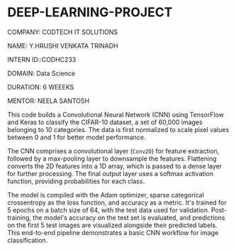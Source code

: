 # DEEP-LEARNING-PROJECT
COMPANY: CODTECH IT SOLUTIONS

NAME: Y.HRUSHI VENKATA TRINADH

INTERN ID::CODHC233

DOMAIN: Data Science

DURATION: 6 WEEEKS

MENTOR: NEELA SANTOSH

This code builds a Convolutional Neural Network (CNN) using TensorFlow and Keras to classify the CIFAR-10 dataset, a set of 60,000 images belonging to 10 categories. The data is first normalized to scale pixel values between 0 and 1 for better model performance. 

The CNN comprises a convolutional layer (`Conv2D`) for feature extraction, followed by a max-pooling layer to downsample the features. Flattening converts the 2D features into a 1D array, which is passed to a dense layer for further processing. The final output layer uses a softmax activation function, providing probabilities for each class.

The model is compiled with the Adam optimizer, sparse categorical crossentropy as the loss function, and accuracy as a metric. It's trained for 5 epochs on a batch size of 64, with the test data used for validation. Post-training, the model's accuracy on the test set is evaluated, and predictions on the first 5 test images are visualized alongside their predicted labels. This end-to-end pipeline demonstrates a basic CNN workflow for image classification.

